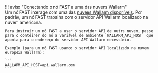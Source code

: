 !!! aviso "Conectando o nó FAST a uma das nuvens Wallarm"  
    Um nó FAST interage com uma das [nuvens Wallarm disponíveis](../CLOUD-LIST.md). Por padrão, um nó FAST trabalha com o servidor API Wallarm localizado na nuvem americana.
    
    Para instruir um nó FAST a usar o servidor API de outra nuvem, passe para o contêiner do nó a variável de ambiente `WALLARM_API_HOST` que aponta para o endereço do servidor API Wallarm necessário.

    Exemplo (para um nó FAST usando o servidor API localizado na nuvem europeia Wallarm):

    ```
    WALLARM_API_HOST=api.wallarm.com      
    ```